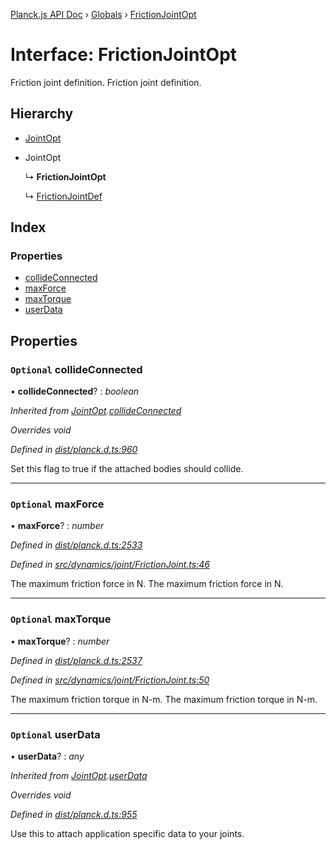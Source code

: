[Planck.js API Doc](../README.md) › [Globals](../globals.md) › [FrictionJointOpt](frictionjointopt.md)

# Interface: FrictionJointOpt

Friction joint definition.
Friction joint definition.

## Hierarchy

* [JointOpt](jointopt.md)

* JointOpt

  ↳ **FrictionJointOpt**

  ↳ [FrictionJointDef](frictionjointdef.md)

## Index

### Properties

* [collideConnected](frictionjointopt.md#optional-collideconnected)
* [maxForce](frictionjointopt.md#optional-maxforce)
* [maxTorque](frictionjointopt.md#optional-maxtorque)
* [userData](frictionjointopt.md#optional-userdata)

## Properties

### `Optional` collideConnected

• **collideConnected**? : *boolean*

*Inherited from [JointOpt](jointopt.md).[collideConnected](jointopt.md#optional-collideconnected)*

*Overrides void*

*Defined in [dist/planck.d.ts:960](https://github.com/shakiba/planck.js/blob/7e469c4/dist/planck.d.ts#L960)*

Set this flag to true if the attached bodies
should collide.

___

### `Optional` maxForce

• **maxForce**? : *number*

*Defined in [dist/planck.d.ts:2533](https://github.com/shakiba/planck.js/blob/7e469c4/dist/planck.d.ts#L2533)*

*Defined in [src/dynamics/joint/FrictionJoint.ts:46](https://github.com/shakiba/planck.js/blob/7e469c4/src/dynamics/joint/FrictionJoint.ts#L46)*

The maximum friction force in N.
The maximum friction force in N.

___

### `Optional` maxTorque

• **maxTorque**? : *number*

*Defined in [dist/planck.d.ts:2537](https://github.com/shakiba/planck.js/blob/7e469c4/dist/planck.d.ts#L2537)*

*Defined in [src/dynamics/joint/FrictionJoint.ts:50](https://github.com/shakiba/planck.js/blob/7e469c4/src/dynamics/joint/FrictionJoint.ts#L50)*

The maximum friction torque in N-m.
The maximum friction torque in N-m.

___

### `Optional` userData

• **userData**? : *any*

*Inherited from [JointOpt](jointopt.md).[userData](jointopt.md#optional-userdata)*

*Overrides void*

*Defined in [dist/planck.d.ts:955](https://github.com/shakiba/planck.js/blob/7e469c4/dist/planck.d.ts#L955)*

Use this to attach application specific data to your joints.
